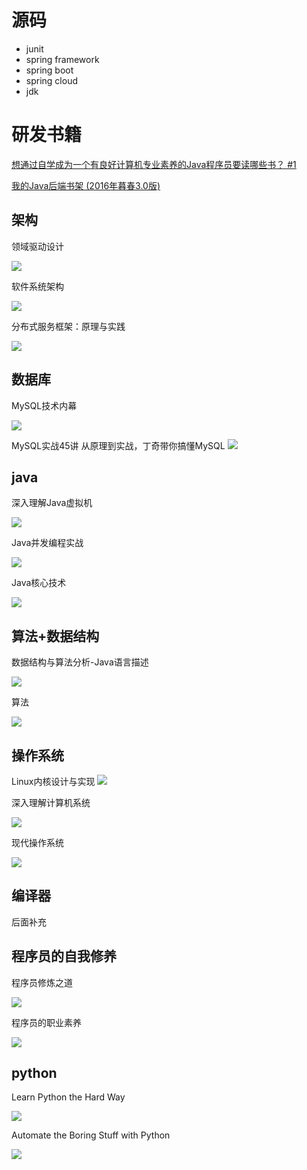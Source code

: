 # 源码
* junit
* spring framework
* spring boot
* spring cloud
* jdk

# 研发书籍

[想通过自学成为一个有良好计算机专业素养的Java程序员要读哪些书？ #1](https://github.com/codefollower/My-Blog/issues/1)

[我的Java后端书架 (2016年暮春3.0版)](http://calvin1978.blogcn.com/articles/javabookshelf.html?hmsr=toutiao.io&utm_medium=toutiao.io&utm_source=toutiao.io)

## 架构
领域驱动设计

![](https://img1.doubanio.com/view/subject/l/public/s2336739.jpg)


软件系统架构

![](https://img1.doubanio.com/view/subject/l/public/s27190968.jpg)


分布式服务框架：原理与实践

![](https://img3.doubanio.com/view/subject/l/public/s28378000.jpg)


## 数据库

MySQL技术内幕

![](https://img1.doubanio.com/view/subject/l/public/s4549797.jpg)

MySQL实战45讲
从原理到实战，丁奇带你搞懂MySQL
![](https://user-images.githubusercontent.com/2216435/66402489-82bbbd80-ea17-11e9-8e3b-9666a5132623.jpg)

## java
深入理解Java虚拟机

![](https://img3.doubanio.com/view/subject/l/public/s27458236.jpg)

Java并发编程实战

![](https://img3.doubanio.com/view/subject/l/public/s7663093.jpg)

Java核心技术

![](https://img3.doubanio.com/view/subject/l/public/s29063065.jpg)

## 算法+数据结构
数据结构与算法分析-Java语言描述

![](https://img3.doubanio.com/view/subject/l/public/s29130656.jpg)

算法

![](https://img1.doubanio.com/view/subject/l/public/s8938479.jpg)

## 操作系统
Linux内核设计与实现
![](https://img1.doubanio.com/view/subject/l/public/s6387169.jpg)

深入理解计算机系统

![](https://img1.doubanio.com/view/subject/l/public/s29195878.jpg)

现代操作系统

![](https://img3.doubanio.com/view/subject/l/public/s29633301.jpg)

## 编译器
后面补充

## 程序员的自我修养
程序员修炼之道

![](https://img3.doubanio.com/view/subject/l/public/s3957204.jpg)

程序员的职业素养

![](https://img3.doubanio.com/view/subject/l/public/s11194203.jpg)

## python
Learn Python the Hard Way

![](https://img3.doubanio.com/view/subject/l/public/s28015604.jpg)

Automate the Boring Stuff with Python

![](https://img1.doubanio.com/view/subject/l/public/s27967089.jpg)




